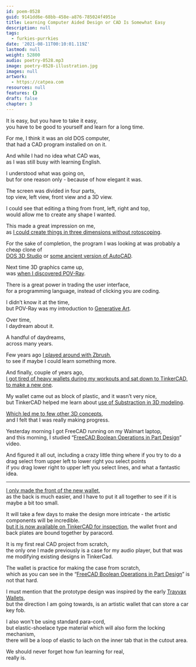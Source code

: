 ```yaml
---
id: poem-0528
guid: 9141dd6e-68bb-458e-a876-785024f4951e
title: Learning Computer Aided Design or CAD Is Somewhat Easy
description: null
tags:
  - furkies-purrkies
date: '2021-08-11T00:10:01.119Z'
lastmod: null
weight: 52800
audio: poetry-0528.mp3
image: poetry-0528-illustration.jpg
images: null
artwork:
  - https://catpea.com
resources: null
features: {}
draft: false
chapter: 3
---
```


It is easy, but you have to take it easy,\
you have to be good to yourself and learn for a long time.

For me, I think it was an old DOS computer,\
that had a CAD program installed on on it.

And while I had no idea what CAD was,\
as I was still busy with learning English.

I understood what was going on,\
but for one reason only - because of how elegant it was.

The screen was divided in four parts,\
top view, left view, front view and a 3D view.

I could see that editing a thing from front, left, right and top,\
would allow me to create any shape I wanted.

This made a great impression on me,\
as [I could create things in three dimensions without rotoscoping](https://www.youtube.com/watch?v=VhGtYfpmxyY).

For the sake of completion, the program I was looking at was probably a cheap clone of\
[DOS 3D Studio](https://www.youtube.com/watch?v=Sgq10etls5k) or [some ancient version of AutoCAD](https://www.youtube.com/watch?v=BCNs3bAE5Nw).

Next time 3D graphics came up,\
was [when I discovered POV-Ray](https://www.youtube.com/watch?v=ZJo_P9mHFd8).

There is a great power in trading the user interface,\
for a programming language, instead of clicking you are coding.

I didn’t know it at the time,\
but POV-Ray was my introduction to [Generative Art](https://www.youtube.com/watch?v=62SbexSgQIw\&list=PLPrhS0jDJbmxPXKj60YPRs04V_nqCPyZ4).

Over time,\
I daydream about it.

A handful of daydreams,\
across many years.

Few years ago [I played around with Zbrush](https://www.youtube.com/watch?v=KrUoQE8wf_A\&list=PLxSzI2u7zKsQVxA4dKbZcO-hIuiYVQ5kG),\
to see if maybe I could learn something more.

And finally, couple of years ago,\
[I got tired of heavy wallets during my workouts and sat down to TinkerCAD, to make a new one](https://www.youtube.com/results?search_query=tinkercad+tutorial).

My wallet came out as block of plastic, and it wasn’t very nice,\
but TinkerCAD helped me learn about [use of Substraction in 3D modeling](https://www.youtube.com/watch?v=HEMNv4mze3Q).

[Which led me to few other 3D concepts](https://www.youtube.com/watch?v=ouvf-4wciak),\
and I felt that I was really making progress.

Yesterday morning I got FreeCAD running on my Walmart laptop,\
and this morning, I studied “[FreeCAD Boolean Operations in Part Design](https://www.youtube.com/watch?v=Uz9W3-wAITI)” video.

And figured it all out, including a crazy little thing where if you try to do a drag select from upper left to lower right you select points\
if you drag lower right to upper left you select lines, and what a fantastic idea.

---

[I only made the front of the new wallet](https://www.tinkercad.com/things/kclrksGlDK0),\
as the back is much easier, and I have to put it all together to see if it is maybe a bit too small.

It will take a few days to make the design more intricate - the artistic components will be incredible.\
[but it is now available on TinkerCAD for inspection](https://www.tinkercad.com/things/kclrksGlDK0), the wallet front and back plates are bound together by paracord.

It is my first real CAD project from scratch,\
the only one I made previously is a case for my audio player, but that was me modifying existing designs in TinkerCad.

The wallet is practice for making the case from scratch,\
which as you can see in the “[FreeCAD Boolean Operations in Part Design](https://www.youtube.com/watch?v=Uz9W3-wAITI)” is not that hard.

I must mention that the prototype design was inspired by the early [Trayvax Wallets](https://www.trayvax.com/),\
but the direction I am going towards, is an artistic wallet that can store a car key fob.

I also won't be using standard para-cord,\
but elastic-shoelace type material which will also form the locking mechanism,\
there will be a loop of elastic to lach on the inner tab that in the cutout area.

We should never forget how fun learning for real,\
really is.
